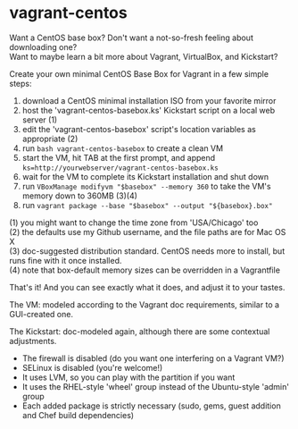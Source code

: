 vagrant-centos
==============

Want a CentOS base box?  Don't want a not-so-fresh feeling about downloading one?<br>
Want to maybe learn a bit more about Vagrant, VirtualBox, and Kickstart?

Create your own minimal CentOS Base Box for Vagrant in a few simple steps:

1. download a CentOS minimal installation ISO from your favorite mirror
2. host the 'vagrant-centos-basebox.ks' Kickstart script on a local web server (1)
3. edit the 'vagrant-centos-basebox' script's location variables as appropriate (2)
4. run `bash vagrant-centos-basebox` to create a clean VM
5. start the VM, hit TAB at the first prompt, and append `ks=http://yourwebserver/vagrant-centos-basebox.ks`
6. wait for the VM to complete its Kickstart installation and shut down
7. run `VBoxManage modifyvm "$basebox" --memory 360` to take the VM's memory down to 360MB (3)(4)
8. run `vagrant package --base "$basebox" --output "${basebox}.box"`

(1) you might want to change the time zone from 'USA/Chicago' too<br>
(2) the defaults use my Github username, and the file paths are for Mac OS X<br>
(3) doc-suggested distribution standard. CentOS needs more to install, but runs fine with it once installed.<br>
(4) note that box-default memory sizes can be overridden in a Vagrantfile

That's it!  And you can see exactly what it does, and adjust it to your tastes.

The VM: modeled according to the Vagrant doc requirements, similar to a GUI-created one.

The Kickstart: doc-modeled again, although there are some contextual adjustments.
* The firewall is disabled (do you want one interfering on a Vagrant VM?)
* SELinux is disabled (you're welcome!)
* It uses LVM, so you can play with the partition if you want
* It uses the RHEL-style 'wheel' group instead of the Ubuntu-style 'admin' group
* Each added package is strictly necessary (sudo, gems, guest addition and Chef build dependencies)
